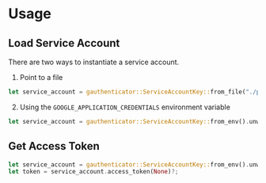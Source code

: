 # Usage

## Load Service Account

There are two ways to instantiate a service account.

1. Point to a file

```rust
let service_account = gauthenticator::ServiceAccountKey::from_file("./path-to/service-account-key.json").unwrap();
```

2. Using the `GOOGLE_APPLICATION_CREDENTIALS` environment variable

```rust
let service_account = gauthenticator::ServiceAccountKey::from_env().unwrap();
```

## Get Access Token

```rust
let service_account = gauthenticator::ServiceAccountKey::from_env().unwrap();
let token = service_account.access_token(None)?;
```
